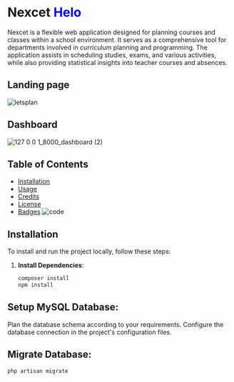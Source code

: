 # Nexcet   <span style="color: blue;">Helo</span>
Nexcet is a flexible web application designed for planning courses and classes within a school environment. It serves as a comprehensive tool for departments involved in curriculum planning and programming. The application assists in scheduling studies, exams, and various activities, while also providing statistical insights into teacher courses and absences.
## Landing page
![letsplan](https://github.com/Bruheem/Visio-/assets/117863082/1c2e1fe5-b384-475c-a57f-e1610126190b)
## Dashboard
![127 0 0 1_8000_dashboard (2)](https://github.com/Bruheem/Visio-/assets/117863082/aa682534-4056-4f96-9f8d-65f886734eab)


## Table of Contents

- [Installation](#installation)
- [Usage](#usage)
- [Credits](#credits)
- [License](#license)
- [Badges](#badges)
![code](https://github.com/Bruheem/Visio-/assets/117863082/b8b00ec0-ed89-40a9-9df3-007186f85aa5)
## Installation

To install and run the project locally, follow these steps:

1. **Install Dependencies**:
   ```bash
   composer install
   npm install
## Setup MySQL Database:

Plan the database schema according to your requirements.
Configure the database connection in the project's configuration files.
## Migrate Database:
```bash
php artisan migrate
